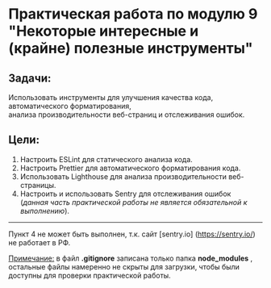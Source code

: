 # Практическая работа по модулю 9 "Некоторые интересные и (крайне) полезные инструменты"

## Задачи:

Использовать инструменты для улучшения качества кода, автоматического форматирования, <br> анализа производительности веб-страниц и отслеживания ошибок.

## Цели:

1. Настроить ESLint для статического анализа кода.
2. Настроить Prettier для автоматического форматирования кода.
3. Использовать Lighthouse для анализа производительности веб-страницы.
4. Настроить и использовать Sentry для отслеживания ошибок <br> (_данная часть практической работы не является обязательной к выполнению_).

---

Пункт 4 не может быть выполнен, т.к. сайт [sentry.io] (https://sentry.io/) не работает в РФ.

<u>Примечание:</u> в файл **.gitignore** записана только папка **node_modules** , остальные файлы намеренно не скрыты для загрузки, чтобы были доступны для проверки практической работы.
